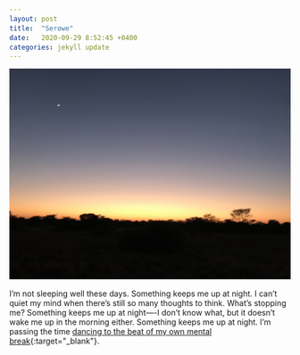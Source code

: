 ```yaml
---
layout: post
title:  "Serowe"
date:   2020-09-29 8:52:45 +0400
categories: jekyll update
---
```

![Top two third is gradient sky from dark purple into pinks and then orange. Top left is a crescent moon. Bottom third is black outlines of savannah flora.](https://github.com/havemaps/havemaps.github.io/blob/master/img/2020-09-29-serowe.JPG?raw=true "Sunrise in Serowe, Botswana")

I’m not sleeping well these days. Something keeps me up at night. I can’t quiet my mind when there’s still so many thoughts to think. What’s stopping me? Something keeps me up at night—-I don’t know what, but it doesn’t wake me up in the morning either. Something keeps me up at night. I’m passing the time [dancing to the beat of my own mental break](https://open.spotify.com/playlist/7KgNENnu7NgSon3y7lZuqF?si=OaZs3rYKRnmUeyVZXgOpKQ){:target="_blank"}.
